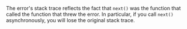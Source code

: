 The error's stack trace reflects the fact that `next()` was the function
that called the function that threw the error. In particular, if you call
`next()` asynchronously, you will lose the original stack trace.
